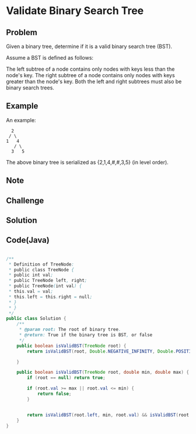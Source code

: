 Validate Binary Search Tree
===


Problem
-------

Given a binary tree, determine if it is a valid binary search tree (BST).

Assume a BST is defined as follows:

The left subtree of a node contains only nodes with keys less than the node's key.
The right subtree of a node contains only nodes with keys greater than the node's key.
Both the left and right subtrees must also be binary search trees.

Example
-------

An example:

      2
     / \
    1   4
       / \
      3   5
  
The above binary tree is serialized as {2,1,4,#,#,3,5} (in level order).

Note
---------

Challenge
---------

Solution
--------


Code(Java)
----------

```java

/**
 * Definition of TreeNode:
 * public class TreeNode {
 * public int val;
 * public TreeNode left, right;
 * public TreeNode(int val) {
 * this.val = val;
 * this.left = this.right = null;
 * }
 * }
 */
public class Solution {
    /**
     * @param root: The root of binary tree.
     * @return: True if the binary tree is BST, or false
     */
    public boolean isValidBST(TreeNode root) {
        return isValidBST(root, Double.NEGATIVE_INFINITY, Double.POSITIVE_INFINITY);

    }

    public boolean isValidBST(TreeNode root, double min, double max) {
        if (root == null) return true;

        if (root.val >= max || root.val <= min) {
            return false;
        }


        return isValidBST(root.left, min, root.val) && isValidBST(root.right, root.val, max);
    }
}
```